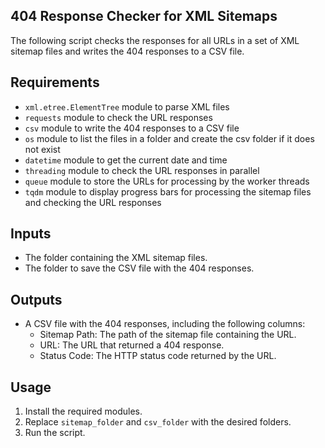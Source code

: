 ## 404 Response Checker for XML Sitemaps

The following script checks the responses for all URLs in a set of XML sitemap files and writes the 404 responses to a CSV file.

## Requirements

*   `xml.etree.ElementTree` module to parse XML files
*   `requests` module to check the URL responses
*   `csv` module to write the 404 responses to a CSV file
*   `os` module to list the files in a folder and create the csv folder if it does not exist
*   `datetime` module to get the current date and time
*   `threading` module to check the URL responses in parallel
*   `queue` module to store the URLs for processing by the worker threads
*   `tqdm` module to display progress bars for processing the sitemap files and checking the URL responses

## Inputs

*   The folder containing the XML sitemap files.
*   The folder to save the CSV file with the 404 responses.

## Outputs

*   A CSV file with the 404 responses, including the following columns:
    *   Sitemap Path: The path of the sitemap file containing the URL.
    *   URL: The URL that returned a 404 response.
    *   Status Code: The HTTP status code returned by the URL.

## Usage

1.  Install the required modules.
2.  Replace `sitemap_folder` and `csv_folder` with the desired folders.
3.  Run the script.
